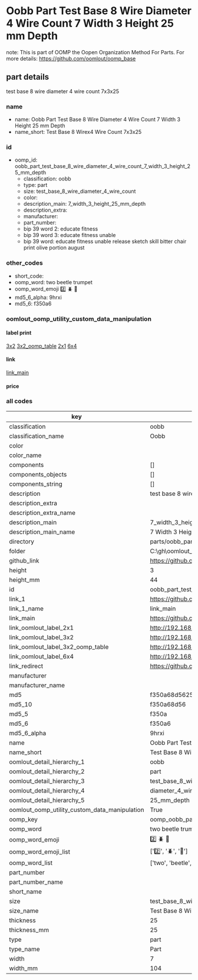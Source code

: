# Oobb Part Test Base 8 Wire Diameter 4 Wire Count 7 Width 3 Height 25 mm Depth  

note: This is part of OOMP the Oopen Organization Method For Parts. For more details: https://github.com/oomlout/oomp_base

##  part details
  



test base 8 wire diameter 4 wire count 7x3x25



### name
* name: Oobb Part Test Base 8 Wire Diameter 4 Wire Count 7 Width 3 Height 25 mm Depth
* name_short: Test Base 8 Wirex4 Wire Count 7x3x25 
### id
* oomp_id: oobb_part_test_base_8_wire_diameter_4_wire_count_7_width_3_height_25_mm_depth
  * classification: oobb
  * type: part
  * size: test_base_8_wire_diameter_4_wire_count
  * color: 
  * description_main: 7_width_3_height_25_mm_depth
  * description_extra: 
  * manufacturer: 
  * part_number: 
  * bip 39 word 2: educate fitness
  * bip 39 word 3: educate fitness unable
  * bip 39 word: educate fitness unable release sketch skill bitter chair print olive portion august

### other_codes
* short_code: 
* oomp_word: two beetle trumpet
* oomp_word_emoji :two: :beetle: :trumpet:
* md5_6_alpha: 9hrxi
* md5_6: f350a6






### oomlout_oomp_utility_custom_data_manipulation
#### label print
[3x2](http://192.168.1.245:1112/?label=oomp%209hrxi)
[3x2_oomp_table](http://192.168.1.108:1112/?label=oomp%209hrxi)
[2x1](http://192.168.1.242:1112/?label=oomp%209hrxi)
[6x4](http://192.168.1.55:1112/?label=oomp%209hrxi)    

#### link

[link_main](https://github.com/oomlout/oomlout_oobb_version_4_generated_parts/tree/main/navigation_oomp/oobb/part/test_base_8_wire_diameter_4_wire_count/7_width_3_height_25_mm_depth/part)                              

#### price







### all codes 
| key | value |  
| --- | --- |  
| classification | oobb |  
| classification_name | Oobb |  
| color |  |  
| color_name |  |  
| components | [] |  
| components_objects | [] |  
| components_string | [] |  
| description | test base 8 wire diameter 4 wire count 7x3x25 |  
| description_extra |  |  
| description_extra_name |  |  
| description_main | 7_width_3_height_25_mm_depth |  
| description_main_name | 7 Width 3 Height 25 mm Depth |  
| directory | parts/oobb_part_test_base_8_wire_diameter_4_wire_count_7_width_3_height_25_mm_depth |  
| folder | C:\gh\oomlout_oobb_version_4_generated_parts\parts\oobb_part_test_base_8_wire_diameter_4_wire_count_7_width_3_height_25_mm_depth |  
| github_link | https://github.com/oomlout/oomlout_oomp_part_src/tree/main/parts/oobb_part_test_base_8_wire_diameter_4_wire_count_7_width_3_height_25_mm_depth |  
| height | 3 |  
| height_mm | 44 |  
| id | oobb_part_test_base_8_wire_diameter_4_wire_count_7_width_3_height_25_mm_depth |  
| link_1 | https://github.com/oomlout/oomlout_oobb_version_4_generated_parts/tree/main/navigation_oomp/oobb/part/test_base_8_wire_diameter_4_wire_count/7_width_3_height_25_mm_depth/part |  
| link_1_name | link_main |  
| link_main | https://github.com/oomlout/oomlout_oobb_version_4_generated_parts/tree/main/navigation_oomp/oobb/part/test_base_8_wire_diameter_4_wire_count/7_width_3_height_25_mm_depth/part |  
| link_oomlout_label_2x1 | http://192.168.1.242:1112/?label=oomp%209hrxi |  
| link_oomlout_label_3x2 | http://192.168.1.245:1112/?label=oomp%209hrxi |  
| link_oomlout_label_3x2_oomp_table | http://192.168.1.108:1112/?label=oomp%209hrxi |  
| link_oomlout_label_6x4 | http://192.168.1.55:1112/?label=oomp%209hrxi |  
| link_redirect | https://github.com/oomlout/oomlout_oobb_version_4_generated_parts/tree/main/parts/oobb_test_base_8_wire_diameter_4_wire_count_07_03_25 |  
| manufacturer |  |  
| manufacturer_name |  |  
| md5 | f350a68d5625c2db29e51b53d895fa34 |  
| md5_10 | f350a68d56 |  
| md5_5 | f350a |  
| md5_6 | f350a6 |  
| md5_6_alpha | 9hrxi |  
| name | Oobb Part Test Base 8 Wire Diameter 4 Wire Count 7 Width 3 Height 25 mm Depth |  
| name_short | Test Base 8 Wirex4 Wire Count 7x3x25  |  
| oomlout_detail_hierarchy_1 | oobb |  
| oomlout_detail_hierarchy_2 | part |  
| oomlout_detail_hierarchy_3 | test_base_8_wire |  
| oomlout_detail_hierarchy_4 | diameter_4_wire_count |  
| oomlout_detail_hierarchy_5 | 25_mm_depth |  
| oomlout_oomp_utility_custom_data_manipulation | True |  
| oomp_key | oomp_oobb_part_test_base_8_wire_diameter_4_wire_count_7_width_3_height_25_mm_depth |  
| oomp_word | two beetle trumpet |  
| oomp_word_emoji | :two: :beetle: :trumpet: |  
| oomp_word_emoji_list | [':two:', ':beetle:', ':trumpet:'] |  
| oomp_word_list | ['two', 'beetle', 'trumpet'] |  
| part_number |  |  
| part_number_name |  |  
| short_name |  |  
| size | test_base_8_wire_diameter_4_wire_count |  
| size_name | Test Base 8 Wire Diameter 4 Wire Count |  
| thickness | 25 |  
| thickness_mm | 25 |  
| type | part |  
| type_name | Part |  
| width | 7 |  
| width_mm | 104 |  
